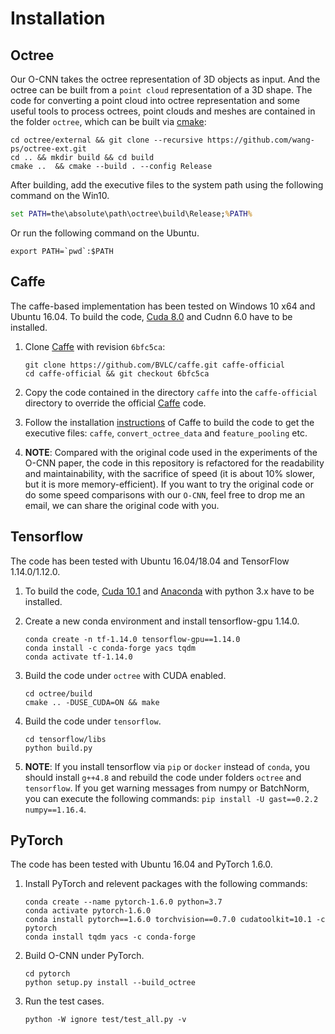 # Installation


## Octree

Our O-CNN takes the octree representation of 3D objects as input. 
And the octree can be built from a `point cloud` representation of a 3D shape.
The code for converting a point cloud into octree representation and some useful
tools to process octrees, point clouds and meshes are contained 
in the folder `octree`, which can be built via [cmake](https://cmake.org/):
```shell
cd octree/external && git clone --recursive https://github.com/wang-ps/octree-ext.git
cd .. && mkdir build && cd build
cmake ..  && cmake --build . --config Release
```
<!-- cmake -DCMAKE_GENERATOR_PLATFORM=x64 ..  && cmake --build . --config Release -->
After building, add the executive files to the system path using the following
command on the Win10.
```cmd
set PATH=the\absolute\path\octree\build\Release;%PATH%
```
Or run the following command on the Ubuntu.
```shell
export PATH=`pwd`:$PATH
```


## Caffe

The caffe-based implementation has been tested on Windows 10 x64 and Ubuntu 16.04.
To build the code, [Cuda 8.0](https://developer.nvidia.com/cuda-downloads) and 
Cudnn 6.0 have to be installed.

1. Clone [Caffe](https://github.com/BVLC/caffe) with revision `6bfc5ca`: 
    ```shell
    git clone https://github.com/BVLC/caffe.git caffe-official
    cd caffe-official && git checkout 6bfc5ca
    ```

2. Copy the code contained in the directory `caffe` into the `caffe-official` directory to 
override the official [Caffe](https://github.com/BVLC/caffe) code. 

3. Follow the installation [instructions](http://caffe.berkeleyvision.org/installation.html) 
of Caffe to build the code to get the executive files: `caffe`, `convert_octree_data` 
and `feature_pooling` etc.

4. **NOTE**: Compared with the original code used in the experiments of the O-CNN paper, 
the code in this repository is refactored for the readability and maintainability, 
with the sacrifice of speed (it is about 10% slower, but it is more memory-efficient). 
If you want to try the original code or do some speed comparisons with our `O-CNN`,
feel free to drop me an email, we can share the original code with you. 


## Tensorflow

The code has been tested with Ubuntu 16.04/18.04 and TensorFlow 1.14.0/1.12.0.

1. To build the code, [Cuda 10.1](https://developer.nvidia.com/cuda-downloads) and 
[Anaconda](https://www.anaconda.com/distribution/) with python 3.x have to be installed.

2. Create a new conda environment and install tensorflow-gpu 1.14.0.
    ```shell
    conda create -n tf-1.14.0 tensorflow-gpu==1.14.0
    conda install -c conda-forge yacs tqdm
    conda activate tf-1.14.0
    ```

3. Build the code under `octree` with CUDA enabled.
    ```shell
    cd octree/build
    cmake .. -DUSE_CUDA=ON && make
    ```

4. Build the code under `tensorflow`.
    ```shell
    cd tensorflow/libs
    python build.py
    ```

5. **NOTE**: If you install tensorflow via `pip` or `docker` instead of `conda`, 
you should install `g++4.8` and rebuild the code under folders `octree` and `tensorflow`.
If you get warning messages from numpy or BatchNorm, you can execute the following
commands: `pip install -U gast==0.2.2 numpy==1.16.4`. 

## PyTorch

The code has been tested with Ubuntu 16.04 and PyTorch 1.6.0.

1. Install PyTorch and relevent packages with the following commands:
   ```shell
   conda create --name pytorch-1.6.0 python=3.7
   conda activate pytorch-1.6.0
   conda install pytorch==1.6.0 torchvision==0.7.0 cudatoolkit=10.1 -c pytorch
   conda install tqdm yacs -c conda-forge
   ```
2. Build O-CNN under PyTorch.
   ```shell
   cd pytorch
   python setup.py install --build_octree
   ```

3. Run the test cases.
   ```shell
   python -W ignore test/test_all.py -v
   ```